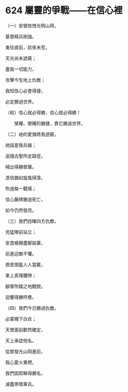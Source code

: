 # 624 屬靈的爭戰——在信心裡

（一）安營依傍光明山岡，

基督精兵剛強，

勇往直前，趁夜未蒞，

天光尚未遮蔽；

盡我一切能力，

攻擊今生地上仇敵；

我知信心必會得捷，

必定勝過世界。

（和）信心就必得勝，信心就必得勝！

　　榮耀、榮耀的勝捷，靠它勝過世界。

（二）祂的愛旗將我遮蔽，

祂話是我兵器；

追隨古聖所走路徑，

喊出得勝歌聲。

憑信猶如旋風掃蕩，

吹過每一戰場；

信心藤牌勝過死亡，

如今仍然發亮。

（三）我們目睹四方仇敵，

兇猛陣前站立；

安逸帳棚盡都拋棄，

前進迎敵不懼。

救恩頭盔人人當戴，

束上真理腰帶；

腳掌所踏之地戰兢，

迴響得勝呼應。

（四）我們今日勝過仇敵，

必蒙賜下白衣；

天使面前歡然確定，

天上承認他名。

從那發光山岡進前，

我心愛火重燃，

我們因耶穌得勝名，

滅盡黑暗軍兵。

